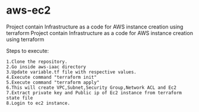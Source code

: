 # aws-ec2
Project contain Infrastructure as a code for AWS instance creation using terraform
Project contain Infrastructure as a code for AWS instance creation using terraform

Steps to execute:

    1.Clone the repository.
    2.Go inside aws-iaac directory
    3.Update variable.tf file with respective values.
    4.Execute command "terraform init"
    5.Execute command "terraform apply"
    6.This will create VPC,Subnet,Security Group,Network ACL and Ec2
    7.Extract private key and Public ip of Ec2 instance from terraform state file
    8.Login to ec2 instance.
